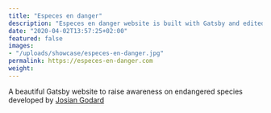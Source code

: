 ```yaml
---
title: "Especes en danger"
description: "Especes en danger website is built with Gatsby and edited in Forestry"
date: "2020-04-02T13:57:25+02:00"
featured: false
images:
- "/uploads/showcase/especes-en-danger.jpg"
permalink: https://especes-en-danger.com
weight: 
---
```


A beautiful Gatsby website to raise awareness on endangered species developed by [Josian Godard](http://www.josian-godard.com/)
